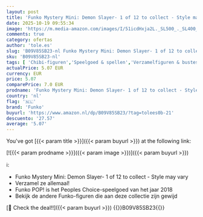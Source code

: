 ```yaml
---
layout: post
title: 'Funko Mystery Mini: Demon Slayer- 1 of 12 to collect - Style may vary'
date: 2025-10-19 09:55:34
image: 'https://m.media-amazon.com/images/I/51icdHxja2L._SL500_._SL400_.jpg'
comments: true
category: ofertas
author: 'tole.es'
slug: 'B09V85SB23-nl Funko Mystery Mini: Demon Slayer- 1 of 12 to collect -...'
sku: 'B09V85SB23-nl'
tags: [ 'Chibi-figuren','Speelgoed & spellen','Verzamelfiguren & bustes','Verzamelspeelgoed','funko','🇳🇱', ]
actualPrice: 5.07 EUR
currency: EUR
price: 5.07
comparePrice: 7.0 EUR
prodname: 'Funko Mystery Mini: Demon Slayer- 1 of 12 to collect - Style may vary'
country: 'nl'
flag: '🇳🇱'
brand: 'Funko'
buyurl: 'https://www.amazon.nl/dp/B09V85SB23/?tag=tolees0b-21'
descuento: '27.57'
average: '5.07'
---
```


You've got [{{< param title >}}]({{< param buyurl >}}) at the following link:

[![{{< param prodname >}}]({{< param image >}})]({{< param buyurl >}})

ℹ️:

- Funko Mystery Mini: Demon Slayer- 1 of 12 to collect - Style may vary
- Verzamel ze allemaal!
- Funko POP! is het Peoples Choice-speelgoed van het jaar 2018
- Bekijk de andere Funko-figuren die aan deze collectie zijn gewijd

[🛒 Check the deal!!]({{< param buyurl >}})
{{<world>}}B09V85SB23{{</world>}}
